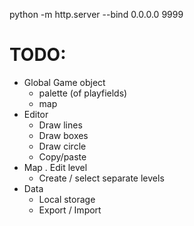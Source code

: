 python -m http.server --bind 0.0.0.0 9999

# TODO:
- Global Game object
    - palette (of playfields)
    - map
- Editor
    - Draw lines
    - Draw boxes
    - Draw circle
    - Copy/paste
- Map
    . Edit level
    - Create / select separate levels
- Data
    - Local storage
    - Export / Import
